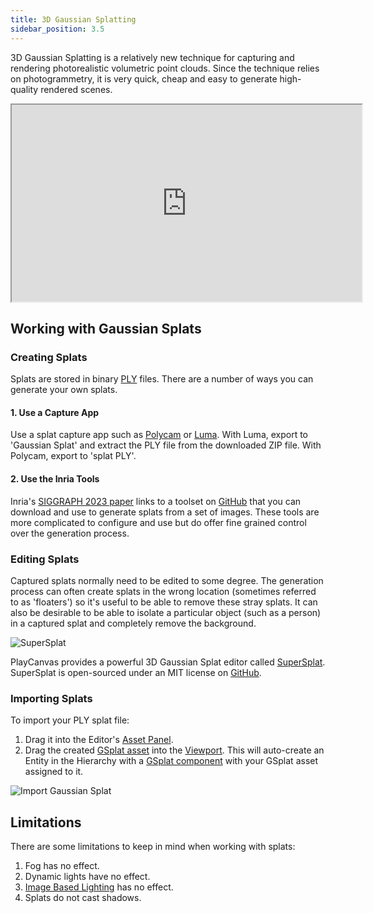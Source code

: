 ```yaml
---
title: 3D Gaussian Splatting
sidebar_position: 3.5
---
```


3D Gaussian Splatting is a relatively new technique for capturing and rendering photorealistic volumetric point clouds. Since the technique relies on photogrammetry, it is very quick, cheap and easy to generate high-quality rendered scenes.

<div className="iframe-container">
    <iframe loading="lazy" width="560" height="315" src="https://www.youtube.com/embed/Pe4Sx8t1Ud4" title="Templates Overview" allowfullscreen></iframe>
</div>

## Working with Gaussian Splats

### Creating Splats

Splats are stored in binary [PLY](https://en.wikipedia.org/wiki/PLY_(file_format)) files. There are a number of ways you can generate your own splats.

#### 1. Use a Capture App

Use a splat capture app such as [Polycam](https://poly.cam/) or [Luma](https://lumalabs.ai/). With Luma, export to 'Gaussian Splat' and extract the PLY file from the downloaded ZIP file. With Polycam, export to 'splat PLY'.

#### 2. Use the Inria Tools

Inria's [SIGGRAPH 2023 paper](https://repo-sam.inria.fr/fungraph/3d-gaussian-splatting/) links to a toolset on [GitHub](https://github.com/graphdeco-inria/gaussian-splatting) that you can download and use to generate splats from a set of images. These tools are more complicated to configure and use but do offer fine grained control over the generation process.

### Editing Splats

Captured splats normally need to be edited to some degree. The generation process can often create splats in the wrong location (sometimes referred to as 'floaters') so it's useful to be able to remove these stray splats. It can also be desirable to be able to isolate a particular object (such as a person) in a captured splat and completely remove the background.

![SuperSplat](/images/user-manual/graphics/gaussian-splatting/supersplat.png)

PlayCanvas provides a powerful 3D Gaussian Splat editor called [SuperSplat](https://playcanvas.com/supersplat/editor). SuperSplat is open-sourced under an MIT license on [GitHub](https://github.com/playcanvas/super-splat).

### Importing Splats

To import your PLY splat file:

1. Drag it into the Editor's [Asset Panel](/user-manual/editor/assets).
2. Drag the created [GSplat asset](../../assets/types/gsplat) into the [Viewport](../../editor/viewport). This will auto-create an Entity in the Hierarchy with a [GSplat component](../../scenes/components/gsplat) with your GSplat asset assigned to it.

![Import Gaussian Splat](/images/user-manual/graphics/gaussian-splatting/import-gsplat.webp)

## Limitations

There are some limitations to keep in mind when working with splats:

1. Fog has no effect.
2. Dynamic lights have no effect.
3. [Image Based Lighting](../physical-rendering/image-based-lighting) has no effect.
4. Splats do not cast shadows.
